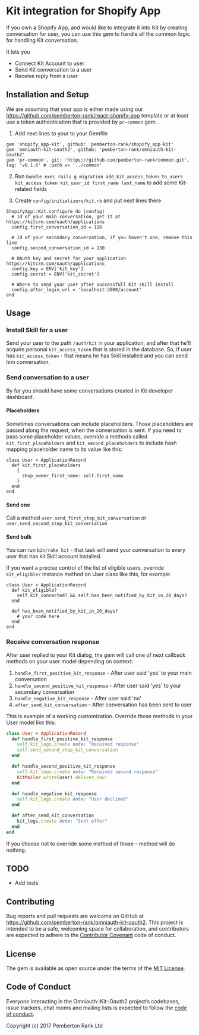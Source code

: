 # Kit integration for Shopify App

If you own a Shopify App, and would like to integrate it into Kit by creating conversation for user, you can use this gem to handle all the common logic for handling Kit conversation.

It lets you

- Connect Kit Account to user
- Send Kit conversation to a user
- Receive reply from a user

## Installation and Setup

We are assuming that your app is either made using our https://github.com/pemberton-rank/react-shopify-app template or at least use a token authentication that is provided by `pr-common` gem.

1. Add next lines to your to your Gemfile

```
gem 'shopify_app-kit', github: 'pemberton-rank/shopify_app-kit'
gem 'omniauth-kit-oauth2', github: 'pemberton-rank/omniauth-kit-oauth2'
gem 'pr-common', git: 'https://github.com/pemberton-rank/common.git', tag: 'v0.1.6' # :path => '../common'
```

2. Run `bundle exec rails g migration add_kit_access_token_to_users kit_access_token kit_user_id first_name last_name` to add some Kit-related fields

3. Create `config/initializers/kit.rb` and put next lines there

```
ShopifyApp::Kit.configure do |config|
  # Id of your main conversation, get it at https://kitcrm.com/oauth/applications
  config.first_conversation_id = 128

  # Id of your secondary conversation, if you haven't one, remove this line
  config.second_conversation_id = 130

  # OAuth key and secret for your application https://kitcrm.com/oauth/applications
  config.key = ENV['kit_key']
  config.secret = ENV['kit_secret']

  # Where to send your user after successfull Kit skill install
  config.after_login_url = 'localhost:3000/account'
end
```

## Usage

### Install Skill for a user

Send your user to the path `/auth/kit` in your application, and after that he'll acquire personal `kit_access_token` that is stored in the database. So, if user has `kit_access_token` - that means he has Skill installed and you can send him conversation.

### Send conversation to a user

By far you should have some conversations created in Kit developer dashboard.

#### Placeholders

Sometimes conversations can include placeholders. Those placeholders are passed along the request, when the conversation is sent.
If you need to pass some placeholder values, override a methods called `kit_first_placeholders` and `kit_second_placeholders` to include hash mapping placeholder name to its value like this:

```
class User < ApplicationRecord
  def kit_first_placeholders
    {
      shop_owner_first_name: self.first_name
    }
  end
end
```

#### Send one
Call a method `user.send_first_step_kit_conversation` or `user.send_second_step_kit_conversation`

#### Send bulk
You can run `bin/rake kit` - that task will send your conversation to every user that has kit Skill account installed.

If you want a precise control of the list of eligible users, override `kit_eligible?` instance method on User class like this, for example

```
class User < ApplicationRecord
  def kit_eligible?
    self.kit_connected? && self.has_been_notified_by_kit_in_20_days?
  end

  def has_been_notified_by_kit_in_20_days?
    # your code here
  end
end
```

### Receive conversation response

After user replied to your Kit dialog, the gem will call one of next callback methods on your user model depending on context:

1. `handle_first_positive_kit_response` - After user said 'yes' to your main conversation
2. `handle_second_positive_kit_response` - After user said 'yes' to your secondary conversation
3. `handle_negative_kit_response` - After user said 'no'
4. `after_send_kit_conversation` - After conversation has been sent to user


This is example of a working customization. Override those methods in your User model like this:

```ruby
class User < ApplicationRecord
  def handle_first_positive_kit_response
    self.kit_logs.create note: "Received response"
    self.send_second_step_kit_conversation
  end

  def handle_second_positive_kit_response
    self.kit_logs.create note: "Received second response"
    KitMailer.write(user).deliver_now!
  end

  def handle_negative_kit_response
    self.kit_logs.create note: "User declined"
  end

  def after_send_kit_conversation
    kit_logs.create note: "Sent offer"
  end
end
```

If you choose not to override some method of those - method will do nothing.

## TODO

- Add tests

## Contributing

Bug reports and pull requests are welcome on GitHub at https://github.com/pemberton-rank/omniauth-kit-oauth2. This project is intended to be a safe, welcoming space for collaboration, and contributors are expected to adhere to the [Contributor Covenant](http://contributor-covenant.org) code of conduct.

## License

The gem is available as open source under the terms of the [MIT License](http://opensource.org/licenses/MIT).

## Code of Conduct

Everyone interacting in the Omniauth::Kit::Oauth2 project’s codebases, issue trackers, chat rooms and mailing lists is expected to follow the [code of conduct](https://github.com/[USERNAME]/omniauth-kit-oauth2/blob/master/CODE_OF_CONDUCT.md).

Copyright (c) 2017 Pemberton Rank Ltd
